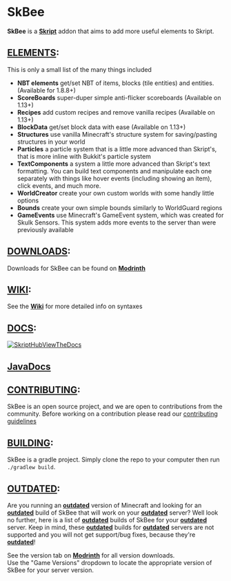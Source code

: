 # SkBee

**SkBee** is a [**Skript**](https://github.com/SkriptLang/Skript) addon that aims to add more useful elements to Skript.

## <ins>ELEMENTS</ins>:
This is only a small list of the many things included
- **NBT elements** get/set NBT of items, blocks (tile entities) and entities. (Available for 1.8.8+)
- **ScoreBoards** super-duper simple anti-flicker scoreboards (Available on 1.13+)
- **Recipes** add custom recipes and remove vanilla recipes (Available on 1.13+)
- **BlockData** get/set block data with ease (Available on 1.13+)
- **Structures** use vanilla Minecraft's structure system for saving/pasting structures in your world
- **Particles** a particle system that is a little more advanced than Skript's, that is more inline with Bukkit's particle system
- **TextComponents** a system a little more advanced than Skript's text formatting. You can build text components and manipulate each one separately with things like hover events (including showing an item), click events, and much more.
- **WorldCreator** create your own custom worlds with some handly little options
- **Bounds** create your own simple bounds similarly to WorldGuard regions
- **GameEvents** use Minecraft's GameEvent system, which was created for Skulk Sensors. This system adds more events to the server than were previously available

## <ins>DOWNLOADS</ins>:
Downloads for SkBee can be found on [**Modrinth**](https://modrinth.com/plugin/skbee/versions)

## <ins>WIKI</ins>:
See the [**Wiki**](https://github.com/ShaneBeee/SkBee/wiki) for more detailed info on syntaxes

## <ins>DOCS</ins>:
[![SkriptHubViewTheDocs](http://skripthub.net/static/addon/ViewTheDocsButton.png)](http://skripthub.net/docs/?addon=SkBee)

## [**JavaDocs**](https://shanebeee.github.io/docs/SkBee/)

## <ins>CONTRIBUTING</ins>:
SkBee is an open source project, and we are open to contributions from the community.
Before working on a contribution please read our [contributing guidelines](https://github.com/ShaneBeee/SkBee/blob/master/.github/contributing.md)

## <ins>BUILDING</ins>:
SkBee is a gradle project.
Simply clone the repo to your computer then run `./gradlew build`.

## <ins>OUTDATED</ins>:
Are you running an <ins>**outdated**</ins> version of Minecraft and looking for an <ins>**outdated**</ins> build of SkBee that will work on your <ins>**outdated**</ins> server? Well look no further, here is a list of <ins>**outdated**</ins> builds of SkBee for your <ins>**outdated**</ins> server.
Keep in mind, these <ins>**outdated**</ins> builds for <ins>**outdated**</ins> servers are not supported and you will not get support/bug fixes, because they're <ins>**outdated**</ins>!

See the version tab on [**Modrinth**](https://modrinth.com/plugin/skbee/versions) for all version downloads.  
Use the "Game Versions" dropdown to locate the appropriate version of SkBee for your server version.
